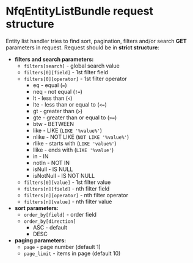 NfqEntityListBundle request structure
===============================

Entity list handler tries to find sort, pagination, filters and/or search **GET** parameters in request. Request should be in **strict structure**:
* **filters and search parameters:**
    * ```filters[search]``` - global search value
    * ```filters[0][field]``` - 1st filter field
    * ```filters[0][operator]``` - 1st filter operator
        * eq - equal (```=```)
        * neq - not equal (```!=```)
        * lt - less than (```<```)
        * lte - less than or equal to (```<=```)
        * gt - greater than (```>```)
        * gte - greater than or equal to (```>=```)
        * btw - BETWEEN
        * like - LIKE  (```LIKE '%value%'```)
        * nlike - NOT LIKE  (```NOT LIKE '%value%'```)
        * rlike - starts with (```LIKE 'value%'```)
        * llike - ends with (```LIKE '%value'```)
        * in - IN
        * notIn - NOT IN
        * isNull - IS NULL
        * isNotNull - IS NOT NULL
    * ```filters[0][value]``` - 1st filter value
    * ```filters[n][field]``` - nth filter field
    * ```filters[n][operator]``` - nth filter operator
    * ```filters[n][value]``` - nth filter value
* **sort parameters:**
    * ```order_by[field]``` - order field
    * ```order_by[direction]```
        * ASC - default
        * DESC
* **paging parameters:**
    * ```page``` - page number (default 1)
    * ```page_limit``` - items in page (default 10)